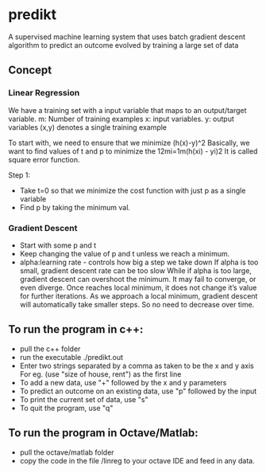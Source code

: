 # predikt
A supervised machine learning system that uses batch gradient descent algorithm to predict an outcome evolved by training a large set of data

## Concept
### Linear Regression
We have a training set with a input variable that maps to an output/target variable.
	m: Number of training examples
	x: input variables.
	y: output variables
	(x,y) denotes a single training example

To start with, we need to ensure that we minimize (h(x)-y)^2
Basically, we want to find values of t and p to minimize the  12mi=1m(h(xi) - yi)2
 It is called square error function.

Step 1:
- Take t=0 so that we minimize the cost function with just p as a single variable
- Find p by taking the minimum val.

### Gradient Descent
- Start with some p and t
- Keep changing the value of p and t unless we reach a minimum.
- alpha:learning rate - controls how big a step we take down
If alpha is too small, gradient descent rate can be too slow
While if alpha is too large, gradient descent can overshoot the minimum. It may fail to converge, or even diverge.
Once reaches local minimum, it does not change it’s value for further iterations.
As we approach a local minimum, gradient descent will automatically take smaller steps. So no need to decrease  over time.


## To run the program in c++:
- pull the c++ folder
- run the executable ./predikt.out
- Enter two strings separated by a comma as taken to be the x and y axis
For eg. (use "size of house, rent") as the first line
- To add a new data, use "+" followed by the x and y parameters
- To predict an outcome on an existing data, use "p" followed by the input
- To print the current set of data, use "s"
- To quit the program, use "q"

## To run the program in Octave/Matlab:
- pull the octave/matlab folder
- copy the code in the file /linreg to your octave IDE and feed in any data.
